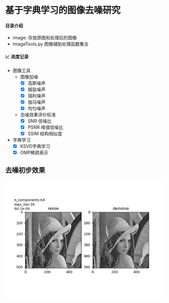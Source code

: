 # 基于字典学习的图像去噪研究

#### 目录介绍

- image: 存放原图和处理后的图像
- ImageTools.py 图像辅助处理函数集合

#### :chart_with_upwards_trend: 进度记录

- 图像工具
    - 图像加噪
        - [x]  高斯噪声
        - [x]  椒盐噪声
        - [x]  瑞利噪声
        - [x]  伽马噪声
        - [x]  均匀噪声
    - 去噪效果评价标准
        - [x]  SNR 信噪比
        - [x]  PSNR 峰值信噪比
        - [x]  SSIM 结构相似度
- 字典学习
    - [x] KSVD字典学习
    - [x] OMP稀疏表示

## 去噪初步效果
![初步效果](.\images\denoise\KSVD_n64_iter30_tol1e-06.png)